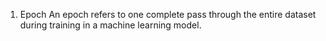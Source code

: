 1. Epoch
An epoch refers to one complete pass through the entire dataset during training in a machine learning model.


